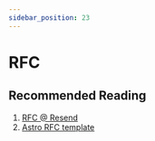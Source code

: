```yaml
---
sidebar_position: 23
---
```


# RFC

## Recommended Reading

1. [RFC @ Resend](https://resend.com/handbook/engineering/how-we-use-rfcs)
2. [Astro RFC template](https://github.com/withastro/roadmap/blob/server-islands/stage-3--rfc-template.md)